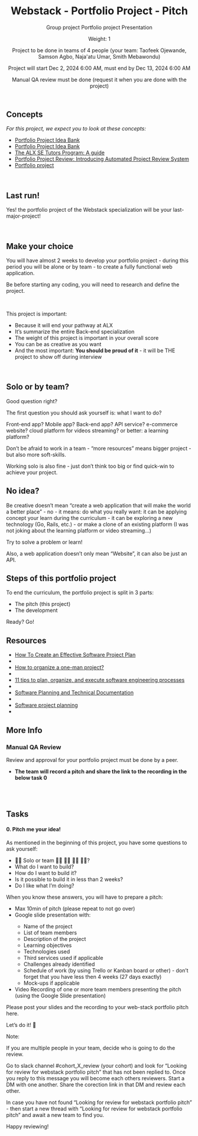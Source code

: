 <!DOCTYPE html>
<html lang="en" dir="ltr">
    <head>
        <meta charset="utf-8">
    </head>
    <body>
        <header>
            <h1>Webstack - Portfolio Project - Pitch</h1>
            <div>
                <span>Group project </span>
                <span>Portfolio project </span>
                <span>Presentation </span>
            </div>
            <div>
                <p>Weight: 1</p>
                <p>Project to be done in teams of 4 people (your team: Taofeek Ojewande, Samson Agbo, Naja'atu Umar, Smith Mebawondu)</p>
                <p> Project will start Dec 2, 2024 6:00 AM, must end by Dec 13, 2024 6:00 AM</p>
                <p>Manual QA review must be done (request it when you are done with the project)</p>
            </div>
        </header>
        <main>
            <h2>Concepts</h2>
            <p><em>For this project, we expect you to look at these concepts:</em></p>
            <ul>
                <li><a href="https://intranet.alxswe.com/concepts/102160">Portfolio Project Idea Bank</a></li>
                <li><a href="https://intranet.alxswe.com/concepts/102161">Portfolio Project Idea Bank</a></li>
                <li><a href="https://intranet.alxswe.com/concepts/107371">The ALX SE Tutors Program: A guide</a></li>
                <li><a href="https://intranet.alxswe.com/concepts/107416">Portfolio Project Review: Introducing Automated Project Review System</a></li>
                <li><a href="https://intranet.alxswe.com/concepts/548">Portfolio project</a></li>
            </ul>
            <br>
            <h2>Last run!</h2>
            <p>Yes! the portfolio project of the Webstack specialization will be your last-major-project!</p>
            <br>
            <h2>Make your choice</h2>
            <p>You will have almost 2 weeks to develop your portfolio project - during this period you will be alone or by team - to create a fully functional web application.</p>
            <p>Be before starting any coding, you will need to research and define the project.</p>
            <br>
            <p>This project is important:</p>
            <ul>
                <li>Because it will end your pathway at ALX</li>
                <li>It’s summarize the entire Back-end specialization</li>
                <li>The weight of this project is important in your overall score</li>
                <li>You can be as creative as you want</li>
                <li>And the most important: <strong>You should be proud of it</strong> - it will be THE project to show off during interview</li>
            </ul>
            <br>
            <h2>Solo or by team?</h2>
            <p>Good question right?</p>
            <p>The first question you should ask yourself is: what I want to do?</p>
            <p>Front-end app? Mobile app? Back-end app? API service? e-commerce website? cloud platform for videos streaming? or better: a learning platform?</p>
            <p>Don’t be afraid to work in a team - “more resources” means bigger project - but also more soft-skills.</p>
            <p>Working solo is also fine - just don’t think too big or find quick-win to achieve your project.</p>
            <h2>No idea?</h2>
            <p>Be creative doesn’t mean “create a web application that will make the world a better place” - no - it means: do what you really want: it can be applying concept your learn during the curriculum - it can be exploring a new technology (Go, Rails, etc.) - or make a clone of an existing platform (I was not joking about the learning platform or video streaming…)</p>
            <p>Try to solve a problem or learn!</p>
            <p>Also, a web application doesn’t only mean “Website”, it can also be just an API.</p>
            <h2>Steps of this portfolio project</h2>
            <p>To end the curriculum, the portfolio project is split in 3 parts:</p>
            <ul>
                <li>The pitch (this project)</li>
                <li>The development</li>
            </ul>
            <p>Ready? Go!</p>
            <h2>Resources</h2>
            <ul>
                <li><a href="https://intranet.alxswe.com/rltoken/IGqvZnIazd4TmRTiE8rvHg">How To Create an Effective Software Project Plan</a><li></li>
                <li><a href="https://intranet.alxswe.com/rltoken/I-6k7FO1Yr0fKHTicGI6Hw">How to organize a one-man project?</a><li></li>
                <li><a href="https://intranet.alxswe.com/rltoken/pqidk_1E5xNLB0HJ5HzTPg">11 tips to plan, organize, and execute software engineering processes</a><li></li>
                <li><a href="https://intranet.alxswe.com/rltoken/lmzex7kBBlhOoEWVPHhnfA">Software Planning and Technical Documentation</a><li></li>
                <li><a href="https://intranet.alxswe.com/rltoken/ZAAwiGMcXGRczl8vbOiiDw">Software project planning</a><li></li>
            </ul>
            <h2>More Info</h2>
            <h3>Manual QA Review</h3>
            <p>Review and approval for your portfolio project must be done by a peer.</p>
            <ul>
                <li><strong>The team will record a pitch and share the link to the recording in the below task 0</strong></li>
            </ul>
            <br>
            <br>
            <h2>Tasks</h2>
            <h4>0. Pitch me your idea!</h4>
            <p>As mentioned in the beginning of this project, you have some questions to ask yourself:</p>
            <ul>
               <li>👨‍💻 Solo or team 👩‍💻 👨‍💻 👩‍💻 👨‍💻?</li>
               <li>What do I want to build?</li>
               <li>How do I want to build it?</li>
               <li>Is it possible to build it in less than 2 weeks?</li>
               <li>Do I like what I’m doing? </li>
            </ul>
            <p>When you know these answers, you will have to prepare a pitch:</p>
            <ul>
                <li>Max 10min of pitch (please repeat to not go over)</li>
                <li>Google slide presentation with:</li>
                <ul>
                    <li>Name of the project</li>
                    <li>List of team members</li>
                    <li>Description of the project</li>
                    <li>Learning objectives</li>
                    <li>Technologies used</li>
                    <li>Third services used if applicable</li>
                    <li>Challenges already identified</li>
                    <li>Schedule of work (by using Trello or Kanban board or other) - don’t forget that you have less then 4 weeks (27 days exactly)</li>
                    <li>Mock-ups if applicable</li>
                </ul>
                <li>Video Recording of one or more team members presenting the pitch (using the Google Slide presentation)</li>
            </ul>
            <p>Please post your slides and the recording to your web-stack portfolio pitch here.</p>
            <p>Let’s do it! 💪</p>
            <p>Note:</p>
            <p>If you are multiple people in your team, decide who is going to do the review.</p>
            <p>Go to slack channel #cohort_X_review (your cohort) and look for “Looking for review for webstack portfolio pitch” that has not been replied to. Once you reply to this message you will become each others reviewers. Start a DM with one another. Share the corection link in that DM and review each other.</p>
            <p>In case you have not found “Looking for review for webstack portfolio pitch” - then start a new thread with “Looking for review for webstack portfolio pitch” and await a new team to find you.</p>
            <p>Happy reviewing!</p>
        </main>
    </body>
</html>
